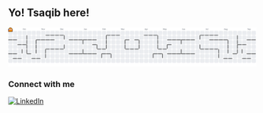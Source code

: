 ## Yo! Tsaqib here! 

<picture>
  <source media="(prefers-color-scheme: dark)" srcset="https://raw.githubusercontent.com/pxndameong/pxndameong/output/pacman-contribution-graph-dark.svg">
  <source media="(prefers-color-scheme: light)" srcset="https://raw.githubusercontent.com/pxndameong/pxndameong/output/pacman-contribution-graph.svg">
  <img alt="pacman contribution graph" src="https://raw.githubusercontent.com/pxndameong/pxndameong/output/pacman-contribution-graph.svg">
</picture>

### Connect with me

[![LinkedIn](https://img.shields.io/badge/LinkedIn-0A66C2?style=for-the-badge&logo=linkedin&logoColor=white)](https://www.linkedin.com/in/NAMA-USERNAME-MU)
